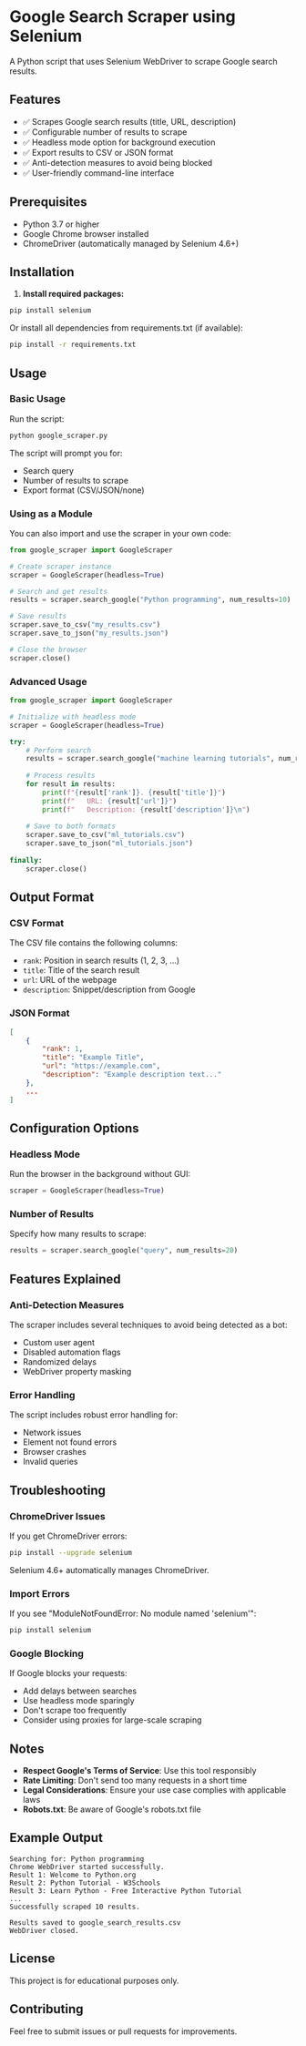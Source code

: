 # Google Search Scraper using Selenium

A Python script that uses Selenium WebDriver to scrape Google search results.

## Features

- ✅ Scrapes Google search results (title, URL, description)
- ✅ Configurable number of results to scrape
- ✅ Headless mode option for background execution
- ✅ Export results to CSV or JSON format
- ✅ Anti-detection measures to avoid being blocked
- ✅ User-friendly command-line interface

## Prerequisites

- Python 3.7 or higher
- Google Chrome browser installed
- ChromeDriver (automatically managed by Selenium 4.6+)

## Installation

1. **Install required packages:**

```bash
pip install selenium
```

Or install all dependencies from requirements.txt (if available):

```bash
pip install -r requirements.txt
```

## Usage

### Basic Usage

Run the script:

```bash
python google_scraper.py
```

The script will prompt you for:
- Search query
- Number of results to scrape
- Export format (CSV/JSON/none)

### Using as a Module

You can also import and use the scraper in your own code:

```python
from google_scraper import GoogleScraper

# Create scraper instance
scraper = GoogleScraper(headless=True)

# Search and get results
results = scraper.search_google("Python programming", num_results=10)

# Save results
scraper.save_to_csv("my_results.csv")
scraper.save_to_json("my_results.json")

# Close the browser
scraper.close()
```

### Advanced Usage

```python
from google_scraper import GoogleScraper

# Initialize with headless mode
scraper = GoogleScraper(headless=True)

try:
    # Perform search
    results = scraper.search_google("machine learning tutorials", num_results=20)
    
    # Process results
    for result in results:
        print(f"{result['rank']}. {result['title']}")
        print(f"   URL: {result['url']}")
        print(f"   Description: {result['description']}\n")
    
    # Save to both formats
    scraper.save_to_csv("ml_tutorials.csv")
    scraper.save_to_json("ml_tutorials.json")
    
finally:
    scraper.close()
```

## Output Format

### CSV Format
The CSV file contains the following columns:
- `rank`: Position in search results (1, 2, 3, ...)
- `title`: Title of the search result
- `url`: URL of the webpage
- `description`: Snippet/description from Google

### JSON Format
```json
[
    {
        "rank": 1,
        "title": "Example Title",
        "url": "https://example.com",
        "description": "Example description text..."
    },
    ...
]
```

## Configuration Options

### Headless Mode
Run the browser in the background without GUI:
```python
scraper = GoogleScraper(headless=True)
```

### Number of Results
Specify how many results to scrape:
```python
results = scraper.search_google("query", num_results=20)
```

## Features Explained

### Anti-Detection Measures
The scraper includes several techniques to avoid being detected as a bot:
- Custom user agent
- Disabled automation flags
- Randomized delays
- WebDriver property masking

### Error Handling
The script includes robust error handling for:
- Network issues
- Element not found errors
- Browser crashes
- Invalid queries

## Troubleshooting

### ChromeDriver Issues
If you get ChromeDriver errors:
```bash
pip install --upgrade selenium
```

Selenium 4.6+ automatically manages ChromeDriver.

### Import Errors
If you see "ModuleNotFoundError: No module named 'selenium'":
```bash
pip install selenium
```

### Google Blocking
If Google blocks your requests:
- Add delays between searches
- Use headless mode sparingly
- Don't scrape too frequently
- Consider using proxies for large-scale scraping

## Notes

- **Respect Google's Terms of Service**: Use this tool responsibly
- **Rate Limiting**: Don't send too many requests in a short time
- **Legal Considerations**: Ensure your use case complies with applicable laws
- **Robots.txt**: Be aware of Google's robots.txt file

## Example Output

```
Searching for: Python programming
Chrome WebDriver started successfully.
Result 1: Welcome to Python.org
Result 2: Python Tutorial - W3Schools
Result 3: Learn Python - Free Interactive Python Tutorial
...
Successfully scraped 10 results.

Results saved to google_search_results.csv
WebDriver closed.
```

## License

This project is for educational purposes only.

## Contributing

Feel free to submit issues or pull requests for improvements.
